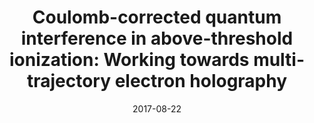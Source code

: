 ---
title: "Coulomb-corrected quantum interference in above-threshold ionization&colon; Working towards multi-trajectory electron holography"
collection: publications
permalink: /publication/2017-08-22-Coulomb-corrected quantum interference in above-threshold ionization&colon; Working towards multi-trajectory electron holography
date: 2017-08-22
venue: 'Phys. Rev. A'
paperurl: 'https://journals.aps.org/pra/abstract/10.1103/PhysRevA.96.023420'
citation: 'A. S. Maxwell, A. Al-Jawahiry, T. Das &amp; C. Figueria de Morisson Faria. Phys. Rev. A 96, 023420 (2017)'
---